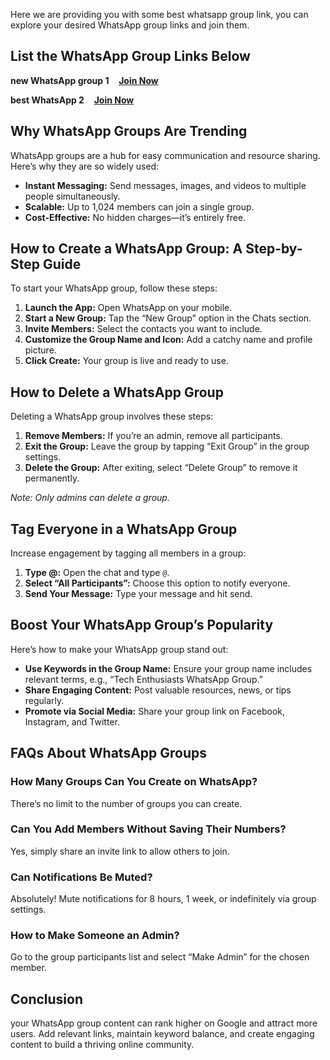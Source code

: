 Here we are providing you with some best whatsapp group link, you can explore your desired WhatsApp group links and join them.
## List the WhatsApp Group Links Below

**new WhatsApp group 1**    [**Join Now**](#)

**best WhatsApp 2**    [**Join Now**](#)


## Why WhatsApp Groups Are Trending

WhatsApp groups are a hub for easy communication and resource sharing. Here’s why they are so widely used:

- **Instant Messaging:** Send messages, images, and videos to multiple people simultaneously.
- **Scalable:** Up to 1,024 members can join a single group.
- **Cost-Effective:** No hidden charges—it’s entirely free.


## How to Create a WhatsApp Group: A Step-by-Step Guide

To start your WhatsApp group, follow these steps:

1. **Launch the App:** Open WhatsApp on your mobile.
2. **Start a New Group:** Tap the “New Group” option in the Chats section.
3. **Invite Members:** Select the contacts you want to include.
4. **Customize the Group Name and Icon:** Add a catchy name and profile picture.
5. **Click Create:** Your group is live and ready to use.


## How to Delete a WhatsApp Group

Deleting a WhatsApp group involves these steps:

1. **Remove Members:** If you’re an admin, remove all participants.
2. **Exit the Group:** Leave the group by tapping “Exit Group” in the group settings.
3. **Delete the Group:** After exiting, select “Delete Group” to remove it permanently.

*Note: Only admins can delete a group.*


## Tag Everyone in a WhatsApp Group

Increase engagement by tagging all members in a group:

1. **Type @:** Open the chat and type `@`.
2. **Select “All Participants”:** Choose this option to notify everyone.
3. **Send Your Message:** Type your message and hit send.


## Boost Your WhatsApp Group’s Popularity

Here’s how to make your WhatsApp group stand out:

- **Use Keywords in the Group Name:** Ensure your group name includes relevant terms, e.g., “Tech Enthusiasts WhatsApp Group.”
- **Share Engaging Content:** Post valuable resources, news, or tips regularly.
- **Promote via Social Media:** Share your group link on Facebook, Instagram, and Twitter.

## FAQs About WhatsApp Groups

### How Many Groups Can You Create on WhatsApp?
There’s no limit to the number of groups you can create.

### Can You Add Members Without Saving Their Numbers?
Yes, simply share an invite link to allow others to join.

### Can Notifications Be Muted?
Absolutely! Mute notifications for 8 hours, 1 week, or indefinitely via group settings.

### How to Make Someone an Admin?
Go to the group participants list and select “Make Admin” for the chosen member.


## Conclusion

your WhatsApp group content can rank higher on Google and attract more users. Add relevant links, maintain keyword balance, and create engaging content to build a thriving online community.
